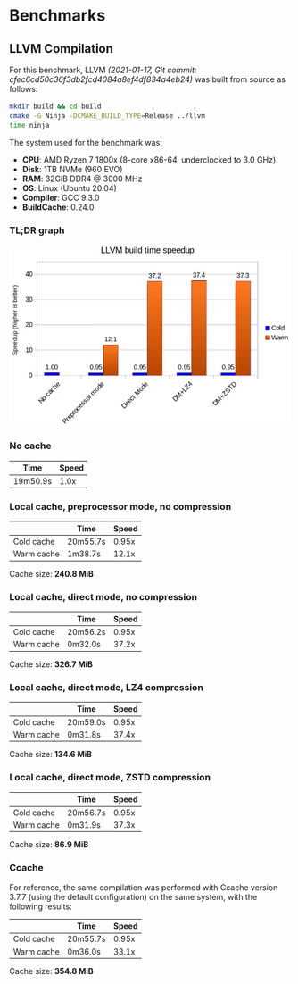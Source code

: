 # Benchmarks

## LLVM Compilation

For this benchmark, LLVM *(2021-01-17, Git commit: cfec6cd50c36f3db2fcd4084a8ef4df834a4eb24)* was built from source as follows:

```sh
mkdir build && cd build
cmake -G Ninja -DCMAKE_BUILD_TYPE=Release ../llvm
time ninja
```

The system used for the benchmark was:

* **CPU**: AMD Ryzen 7 1800x (8-core x86-64, underclocked to 3.0 GHz).
* **Disk**: 1TB NVMe (960 EVO)
* **RAM**: 32GiB DDR4 @ 3000 MHz
* **OS**: Linux (Ubuntu 20.04)
* **Compiler**: GCC 9.3.0
* **BuildCache**: 0.24.0

### TL;DR graph

![LLVM build time speedup](llvm-benchmark-graph.jpg)

### No cache

| Time | Speed |
|---|---|
| 19m50.9s | 1.0x |

### Local cache, preprocessor mode, no compression

|  | Time | Speed |
|---|---|---|
| Cold cache | 20m55.7s | 0.95x |
| Warm cache | 1m38.7s | 12.1x |

Cache size: **240.8 MiB**

### Local cache, direct mode, no compression

|  | Time | Speed |
|---|---|---|
| Cold cache | 20m56.2s | 0.95x |
| Warm cache | 0m32.0s | 37.2x |

Cache size: **326.7 MiB**

### Local cache, direct mode, LZ4 compression

|  | Time | Speed |
|---|---|---|
| Cold cache | 20m59.0s | 0.95x |
| Warm cache | 0m31.8s | 37.4x |

Cache size: **134.6 MiB**

### Local cache, direct mode, ZSTD compression

|  | Time | Speed |
|---|---|---|
| Cold cache | 20m56.7s | 0.95x |
| Warm cache | 0m31.9s | 37.3x |

Cache size: **86.9 MiB**

### Ccache

For reference, the same compilation was performed with Ccache version 3.7.7 (using the default configuration) on the same system, with the following results:

|  | Time | Speed |
|---|---|---|
| Cold cache | 20m55.7s | 0.95x |
| Warm cache | 0m36.0s | 33.1x |

Cache size: **354.8 MiB**
